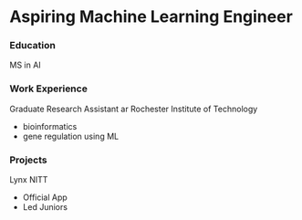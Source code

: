 # Aspiring Machine Learning Engineer

### Education
MS in AI

### Work Experience
Graduate Research Assistant ar Rochester Institute of Technology
- bioinformatics
- gene regulation using ML

### Projects
Lynx NITT
- Official App
- Led Juniors
